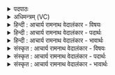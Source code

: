 <details><summary>पदपाठः</summary>

अ꣣या꣢। रु꣣चा꣢। ह꣡रि꣢꣯ण्या। पु꣣नानः꣢। वि꣡श्वा꣢꣯। द्वे꣡षा꣢꣯ꣳसि। त꣣रति। सयु꣡ग्व꣢भिः। स꣣। यु꣡ग्व꣢꣯भिः। सू꣡रः꣢꣯। न। स꣣यु꣡ग्व꣢भिः। स꣣। यु꣡ग्व꣢꣯भिः। धा꣡रा꣢꣯। पृ꣣ष्ठ꣡स्य꣢। रो꣣चते। पुनानः꣢। अ꣣रुषः꣢। ह꣡रिः꣢꣯। वि꣡श्वा꣢꣯। यत्। रू꣣पा꣢। प꣣रि꣡यासि꣢। प꣣रि। या꣡सि꣢꣯। ऋ꣡क्व꣢꣯भिः। स꣣प्ता꣡स्ये꣢भिः। स꣣प्त꣢। आ꣣स्येभिः। ऋ꣡क्व꣢꣯भिः। १५९०।
</details>

<details><summary>अधिमन्त्रम् (VC)</summary>

- पवमानः सोमः
- अनानतः पारुच्छेपिः
- अत्यष्टिः
- गान्धारः
</details>

<details><summary>हिन्दी : आचार्य रामनाथ वेदालंकार - विषयः</summary>

ऋचा की व्याख्या पूर्वार्चिक में ४६३ क्रमाङ्क पर जीवात्मा के विषय में की जा चुकी है। यहाँ परमात्मा का विषय वर्णित करते हैं।
</details>

<details><summary>हिन्दी : आचार्य रामनाथ वेदालंकार - पदार्थः</summary>

पदार्थान्वयभाषाः -  यह सोम नामक परमेश्वर (अया) इस (हरिण्या) कष्टों को हरनेवाली (रुचा) कान्ति से (पुनानः) पवित्रता देता हुआ (सयुग्वभिः) सहयोगी मन, बुद्धि आदियों द्वारा उपासक के (विश्वा द्वेषांसि) सब दोषों को (तरति) दूर कर देता है। कैसे ? (सूरः न) सूर्य जैसे (सयुग्वभिः) सहयोगी किरणों द्वारा (विश्वा द्वेषांसि) सब अन्धकारों को (तरति) दूर करता है। (पृष्ठस्य) आनन्द सींचनेवाले परमेश्वर की (धारा) पवित्रता की रस-धार (रोचते) मन को भाती है। हे परमेश्वर ! (अरुषः) तेजस्वी, (हरिः) दुःखहर्ता आप, उस धारा से (पुनानः) पवित्र करते हो, (यत्) जब (ऋक्वभिः) वेदपाठियों से तथा (सप्तास्यैः ऋक्वभिः) गायत्र्यादि सात छन्दोंवाले वेदमन्त्रों से गाये जाते हुए आप (विश्वा रूपा) विभिन्न रूपों को (परि यासि) प्राप्त करते हो, अर्थात् विभिन्न रूपों में वर्णित किये जाते हो ॥१॥ यहाँ उपमालङ्कार और यमक है ॥१॥
</details>

<details><summary>हिन्दी : आचार्य रामनाथ वेदालंकार - भावार्थः</summary>

भावार्थभाषाः -  जैसे सूर्य अन्धकारों को दूर करता है,वैसे ही जगदीश्वर पुरुषार्थी उपासकों के दुःख,दुर्व्यसन आदि को दूर करता है ॥१॥
</details>

<details><summary>संस्कृत : आचार्य रामनाथ वेदालंकार - विषयः</summary>

तत्र प्रथमा ऋक् पूर्वार्चिके ४६३ क्रमाङ्के जीवात्मविषये व्याख्याता। अत्र परमात्मविषयो वर्ण्यते।
</details>

<details><summary>संस्कृत : आचार्य रामनाथ वेदालंकार - पदार्थः</summary>

पदार्थान्वयभाषाः -  एष सोमः परमेश्वरः (अया) अनया (हरिण्या) कष्टहारिण्या (रुचा) कान्त्या (पुनानः) पवित्रतामापादयन् (सयुग्वभिः) सहयोगिभिः मनोबुद्ध्यादिभिः, उपासकस्य (विश्वा द्वेषांसि) सर्वाणि दुरितानि (तरति) दूरीकरोति। कथमिव ? (सूरः न) सूर्यो यथा (सयुग्वभिः) सहयोगिभिः रश्मिभिः (विश्वा द्वेषांसि) समस्तानि तमांसि (तरति) दूरीकरोति। (पृष्ठस्य) आनन्दसेक्तुः परमेश्वरस्य। [पृषु सेचने, औणादिकः थक् प्रत्ययः।] (धारा) पवित्रतायाः धारा (रोचते) रुचिकरी भवति। हे परमेश ! (अरुषः) आरोचमानः (हरिः) दुःखहर्ता त्वम् तया धारया (पुनानः) पवित्रीकुर्वन् भवसि, (यत्) यदा (ऋक्वभिः) वेदपाठिभिः (सप्तास्यैः ऋक्वभिः) गायत्र्यादिसप्तच्छन्दोमयैः वेदमन्त्रैश्च गीयमानः त्वम् (विश्वा रूपा) विश्वानि रूपाणि (परि यासि) परिप्राप्नोषि, विभिन्नरूपेषु वर्ण्यसे इत्यर्थः ॥१॥ अत्रोपमालङ्कारो यमकं च ॥१॥
</details>

<details><summary>संस्कृत : आचार्य रामनाथ वेदालंकार - भावार्थः</summary>

भावार्थभाषाः -  यथा सूर्यस्तमांस्यपहरति तथा जगदीश्वरः पुरुषार्थिनामुपासकानां दुःखदुर्व्यसनादीन्यपहरति ॥१॥
</details>